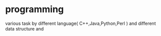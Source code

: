 # programming
various task by different language( C++,Java,Python,Perl ) and different data structure and 
